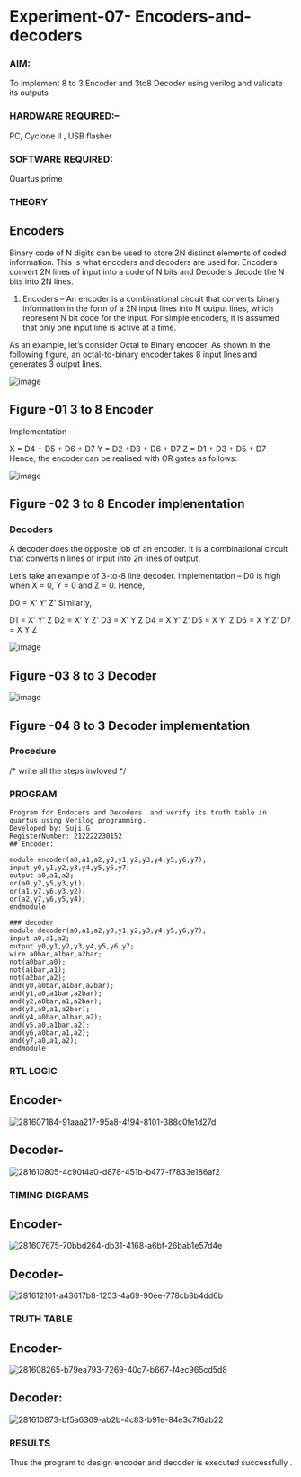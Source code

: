 # Experiment-07- Encoders-and-decoders

### AIM: 
To implement 8 to 3 Encoder and  3to8 Decoder using verilog and validate its outputs

### HARDWARE REQUIRED:–
PC, Cyclone II , USB flasher

### SOFTWARE REQUIRED:
Quartus prime

### THEORY 
## Encoders
Binary code of N digits can be used to store 2N distinct elements of coded information. This is what encoders and decoders are used for. Encoders convert 2N lines of input into a code of N bits and Decoders decode the N bits into 2N lines.

1. Encoders –
An encoder is a combinational circuit that converts binary information in the form of a 2N input lines into N output lines, which represent N bit code for the input. For simple encoders, it is assumed that only one input line is active at a time.

As an example, let’s consider Octal to Binary encoder. As shown in the following figure, an octal-to-binary encoder takes 8 input lines and generates 3 output lines.

![image](https://user-images.githubusercontent.com/36288975/171543588-bc0746df-a173-4b35-989e-5fb7d385fe8a.png)
## Figure -01 3 to 8 Encoder 


Implementation –

X = D4 + D5 + D6 + D7
Y = D2 +D3 + D6 + D7
Z = D1 + D3 + D5 + D7 
Hence, the encoder can be realised with OR gates as follows:


![image](https://user-images.githubusercontent.com/36288975/171543740-68403b82-aa93-4c98-9343-f32b14885a2e.png)
## Figure -02 3 to 8 Encoder implenentation 

 ### Decoders 
A decoder does the opposite job of an encoder. It is a combinational circuit that converts n lines of input into 2n lines of output.

Let’s take an example of 3-to-8 line decoder.
Implementation –
D0 is high when X = 0, Y = 0 and Z = 0. Hence,

D0 = X’ Y’ Z’ 
Similarly,

D1 = X’ Y’ Z
D2 = X’ Y Z’
D3 = X’ Y Z
D4 = X Y’ Z’
D5 = X Y’ Z
D6 = X Y Z’
D7 = X Y Z 


![image](https://user-images.githubusercontent.com/36288975/171543978-ee2d0671-2846-40a1-8705-507fd6287a49.png)
## Figure -03 8 to 3 Decoder 



![image](https://user-images.githubusercontent.com/36288975/171543866-5a6eace6-8683-49d7-9c4f-a7cb30ec3035.png)
## Figure -04 8 to 3 Decoder implementation 

### Procedure
/* write all the steps invloved */



### PROGRAM 
```
Program for Endocers and Decoders  and verify its truth table in quartus using Verilog programming.
Developed by: Suji.G
RegisterNumber: 212222230152 
## Encoder:

module encoder(a0,a1,a2,y0,y1,y2,y3,y4,y5,y6,y7);
input y0,y1,y2,y3,y4,y5,y6,y7;
output a0,a1,a2;
or(a0,y7,y5,y3,y1);
or(a1,y7,y6,y3,y2);
or(a2,y7,y6,y5,y4);
endmodule

### decoder
module decoder(a0,a1,a2,y0,y1,y2,y3,y4,y5,y6,y7);
input a0,a1,a2;
output y0,y1,y2,y3,y4,y5,y6,y7;
wire a0bar,a1bar,a2bar;
not(a0bar,a0);
not(a1bar,a1);
not(a2bar,a2);
and(y0,a0bar,a1bar,a2bar);
and(y1,a0,a1bar,a2bar);
and(y2,a0bar,a1,a2bar);
and(y3,a0,a1,a2bar);
and(y4,a0bar,a1bar,a2);
and(y5,a0,a1bar,a2);
and(y6,a0bar,a1,a2);
and(y7,a0,a1,a2);
endmodule

```

### RTL LOGIC  
## Encoder-

![281607184-91aaa217-95a8-4f94-8101-388c0fe1d27d](https://github.com/sujigunasekar/Experiment-08-Encoders-and-decoders-/assets/119559822/cf6afe83-87c1-4801-8610-92dbd513b241)

## Decoder-

![281610805-4c90f4a0-d878-451b-b477-f7833e186af2](https://github.com/sujigunasekar/Experiment-08-Encoders-and-decoders-/assets/119559822/e0f4ec04-f2f6-4bf2-9eec-766555b76a2a)

### TIMING DIGRAMS  
## Encoder-

![281607675-70bbd264-db31-4168-a6bf-26bab1e57d4e](https://github.com/sujigunasekar/Experiment-08-Encoders-and-decoders-/assets/119559822/7f7c66ec-44ff-41a5-8aa6-a6e44002ce20)

## Decoder-

![281612101-a43617b8-1253-4a69-90ee-778cb8b4dd6b](https://github.com/sujigunasekar/Experiment-08-Encoders-and-decoders-/assets/119559822/f8e32890-45b6-431b-9a08-117465f94546)

### TRUTH TABLE 
## Encoder-

![281608265-b79ea793-7269-40c7-b667-f4ec965cd5d8](https://github.com/sujigunasekar/Experiment-08-Encoders-and-decoders-/assets/119559822/241a3fab-7a52-46b4-9535-fa6506782838)

## Decoder:

![281610873-bf5a6369-ab2b-4c83-b91e-84e3c7f6ab22](https://github.com/sujigunasekar/Experiment-08-Encoders-and-decoders-/assets/119559822/61c75f36-e3d5-40dc-a98e-40c59e862611)

### RESULTS 
Thus the program to design encoder and decoder is executed successfully .
